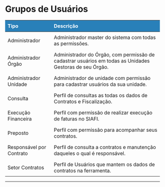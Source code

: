 # Grupos de Usuários

<style>
    thead{
        color: white;
        background-color: #2980B9;
    }
    td, th{
        padding: 0.5rem;
        text-align: left;
    }
</style>

 Tipo | Descrição 
:-----|:---------
Administrador | Administrador master do sistema com todas as permissões.
Administrador Órgão | Administrador do Órgão, com permissão de cadastrar usuários em todas as Unidades Gestoras de seu Órgão.
Administrador Unidade | Administrador de unidade com permissão para cadastrar usuários da sua unidade.
Consulta | Perfil de consultas as todas os dados de Contratos e Fiscalização.
Execução Financeira | Perfil com permissão de realizar execução de faturas no SIAFI.
Preposto | Perfil com permissão para acompanhar seus contratos.
Responsável por Contrato | Perfil de consulta a contratos e manutenção daqueles o qual é responsável.
Setor Contratos | Perfil de Usuários que mantem os dados de contratos na ferramenta.



---